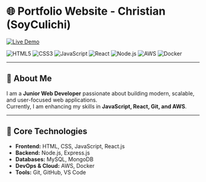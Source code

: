 # 🌐 Portfolio Website - Christian (SoyCulichi)

[![Live Demo](https://img.shields.io/badge/LIVE%20DEMO-000000?style=for-the-badge&logo=vercel&logoColor=white)](https://your-portfolio-link.com)

![HTML5](https://img.shields.io/badge/HTML5-E34F26?style=for-the-badge&logo=html5&logoColor=white)
![CSS3](https://img.shields.io/badge/CSS3-1572B6?style=for-the-badge&logo=css3&logoColor=white)
![JavaScript](https://img.shields.io/badge/JavaScript-F7DF1E?style=for-the-badge&logo=javascript&logoColor=black)
![React](https://img.shields.io/badge/React-20232A?style=for-the-badge&logo=react&logoColor=61DAFB)
![Node.js](https://img.shields.io/badge/Node.js-339933?style=for-the-badge&logo=nodedotjs&logoColor=white)
![AWS](https://img.shields.io/badge/AWS-FF9900?style=for-the-badge&logo=amazonaws&logoColor=white)
![Docker](https://img.shields.io/badge/Docker-2496ED?style=for-the-badge&logo=docker&logoColor=white)

---

## 👋 About Me
I am a **Junior Web Developer** passionate about building modern, scalable, and user-focused web applications.  
Currently, I am enhancing my skills in **JavaScript, React, Git, and AWS**.

---

## 🚀 Core Technologies

- **Frontend:** HTML, CSS, JavaScript, React.js  
- **Backend:** Node.js, Express.js  
- **Databases:** MySQL, MongoDB  
- **DevOps & Cloud:** AWS, Docker  
- **Tools:** Git, GitHub, VS Code  
